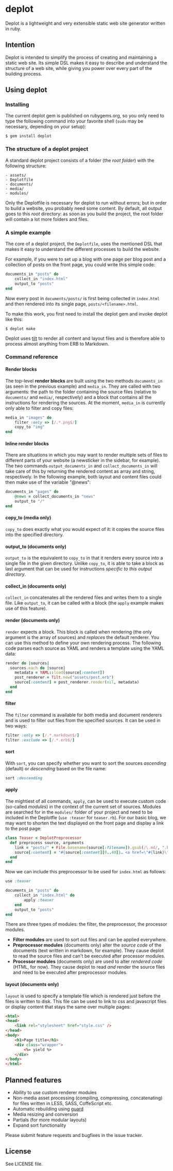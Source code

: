 # deplot

Deplot is a lightweight and very extensible static web site generator written in ruby.

## Intention

Deplot is intended to simplify the process of creating and maintaining a static web site. Its simple DSL makes it easy to describe and understand the structure of a web site, while giving you power over every part of the building process.

## Using deplot

### Installing

The current deplot gem is published on rubygems.org, so you only need to type the following command into your favorite shell (`sudo` may be necessary, depending on your setup):

```
$ gem install deplot
```

### The structure of a deplot project

A standard deplot project consists of a folder (the *root folder*) with the following structure:

```
- assets/
- Deplotfile
- documents/
- media/
- modules/
```

Only the Deplotfile is necessary for deplot to run without errors; but in order to build a website, you probably need some content. By default, all output goes to this *root* directory: as soon as you build the project, the root folder will contain a lot more folders and files.

### A simple example

The core of a deplot project, the `Deplotfile`, uses the mentioned DSL that makes it easy to understand the different processes to build the website.

For example, if you were to set up a blog with one page per blog post and a collection of posts on the front page, you could write this simple code:

```ruby
documents_in "posts" do
	collect_in "index.html"
	output_to "posts"
end
```

Now every post in `documents/posts/` is first being collected in `index.html` and then rendered into its single page, `posts/<filename>.html`.

To make this work, you first need to install the deplot gem and invoke deplot like this:

```
$ deplot make
```

Deplot uses [tilt][tilt] to render all content and layout files and is therefore able to process almost anything from ERB to Markdown.

### Command reference

#### Render blocks

The top-level **render blocks**  are built using the two methods `documents_in` (as seen in the previous example) and `media_in`. They are called with two arguments: the path to the folder containing the source files (relative to `documents/` and `media/`, respectively) and a block that contains all the instructions for rendering the sources. At the moment, `media_in` is currently only able to filter and copy files:

```ruby
media_in "images" do
	filter :only => [/.*.png$/]
	copy_to "img"
end
```

#### Inline render blocks

There are situations in which you may want to render multiple sets of files to different parts of your website (a newsticker in the sidebar, for example). The two commands `output_documents_in` and `collect_documents_in` will take care of this by returning the rendered content as array and string, respectively. In the following example, both layout and content files could then make use of the variable "@news":

```ruby
documents_in "pages" do
	@news = collect_documents_in "news"
	output_to "/"
end
```

#### copy_to (media only)

`copy_to` does exactly what you would expect of it: it copies the source files into the specified directory.

#### output_to (documents only)

`output_to` is the equivalent to `copy_to` in that it renders every source into a single file in the given directory. Unlike `copy_to`, it is able to take a block as last argument that can be used for instructions *specific to this output directory*.

#### collect_in (documents only)

`collect_in` concatenates all the rendered files and writes them to a single file. Like `output_to`, it can be called with a block (the `apply` example makes use of this feature).

#### render (documents only)

`render` expects a block. This block is called when rendering (the only argument is the array of sources) and *replaces* the default renderer. You can use this method to define your own rendering process. The following code parses each source as YAML and renders a template using the YAML data:

```ruby
render do |sources|
  sources.each do |source|
    metadata = YAML::load(source[:content])
    post_renderer = Tilt.new("assets/post.erb")
    source[:content] = post_renderer.render(nil, metadata)
  end
end
```

#### filter

The `filter` command is available for both media and document renderers and is used to filter out files from the specified sources. It can be used in two ways:

```ruby
filter :only => [/.*.markdown$/]
filter :exclude => [/.*.erb$/]
```

#### sort

With `sort`, you can specify whether you want to sort the sources *ascending* (default) or *descending* based on the file name:

```ruby
sort :descending
```


#### apply

The mightiest of all commands, `apply`, can be used to execute custom code (so-called *modules*) in the context of the current set of sources. Modules are searched for in the `modules/` folder of your project and need to be included in the Deplotfle (`use :teaser` for `teaser.rb`). For our basic blog, we may want to shorten the text displayed on the front page and display a link to the post page:

```ruby
class Teaser < DeplotPreprocessor
  def preprocess source, arguments
    link = "posts/" + File.basename(source[:filename]).gsub(/\.md/, ".html")
    source[:content] = "#{source[:content][0..40]}… <a href=\"#{link}\">Read on &raquo;</a>"
  end
end
```

Now we can include this preprocessor to be used for `index.html` as follows:

```ruby
use :teaser

documents_in "posts" do
	collect_in "index.html" do
		apply :teaser
	end
	output_to "posts"
end
```

There are three types of modules: the filter, the preprocessor, the processor modules.

* **Filter modules** are used to sort out files and can be applied everywhere.
* **Preprocessor modules** (documents only) alter the *source code* of the documents (text written in markdown, for example). They cause deplot to read the source files and can't be executed after processor modules.
* **Processor modules** (documents only) are used to alter *rendered code* (HTML, for now). They cause deplot to read *and* render the source files and need to be executed after preprocessor modules.

#### layout (documents only)

`layout` is used to specify a template file which is rendered just before the files is written to disk. This file can be used to link to css and javascript files or display content that stays the same over multiple pages:

```html
<html>
<head>
	<link rel="stylesheet" href="style.css" />
</head>
<body>
	<h1>Page title</h1>
	<div class="wrapper">
		<%= yield %>
	</div>
</body>
</html>
```


## Planned features

* Ability to use custom renderer modules
* Non-media asset processing (compiling, compressing, concatenating) for files written in LESS, SASS, CoffeScript etc. 
* Automatic rebuilding using [guard][guard]
* Media resizing and conversion
* Partials (for more modular layouts)
* Expand sort functionality

Please submit feature requests and bugfixes in the issue tracker.

## License

See LICENSE file.

[tilt]: https://github.com/rtomayko/tilt
[guard]: https://github.com/guard/guard